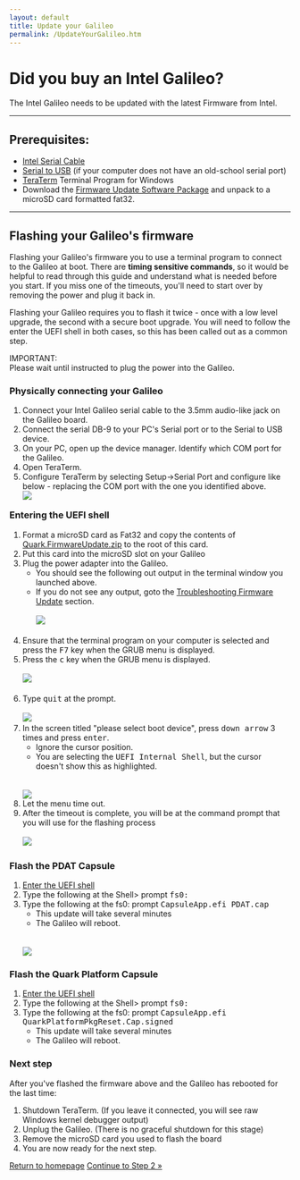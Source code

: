```yaml
---
layout: default
title: Update your Galileo
permalink: /UpdateYourGalileo.htm
---
```


<div class="container">
  <h1>Did you buy an Intel Galileo?</h1>
  The Intel Galileo needs to be updated with the latest Firmware from Intel.
  <hr/>
  <h2> Prerequisites: </h2>
  <ul>
    <li>
      <a href="http://www.amazon.com/gp/product/B004IY4L86/ref=oh_details_o05_s00_i00">Intel Serial Cable</a>
    </li>
    <li>
      <a href="http://www.amazon.com/dp/B00425S1H8?psc=1">Serial to USB</a> (if your computer does not have an old-school serial port)
    </li>
    <li>
      <a href="http://ttssh2.sourceforge.jp/index.html.en">TeraTerm</a> Terminal Program for Windows
    </li>
    <li>
      Download the <a href="<placeholder>">Firmware Update Software Package</a> and unpack to a microSD card formatted fat32.
    </li>
  </ul>
  <hr/>

  <h2>Flashing your Galileo's firmware</h2>
  <p>Flashing your Galileo's firmware you to use a terminal program to connect to the Galileo at boot. There are <b>timing sensitive commands</b>, so it would be helpful to read through this guide and understand what is needed before you start. If you miss one of the timeouts, you'll need to start over by removing the power and plug it back in.</p>
  <p>Flashing your Galileo requires you to flash it twice - once with a low level upgrade, the second with a secure boot upgrade. You will need to follow the enter the UEFI shell in both cases, so this has been called out as a common step.</p>
  <div class="panel panel-danger">
    <div class="panel-heading">IMPORTANT:</div>
    <div class="panel-body">Please wait until instructed to plug the power into the Galileo.</div>
  </div>
  <h3>Physically connecting your Galileo</h3>
  <ol>
    <li>Connect your Intel Galileo serial cable to the 3.5mm audio-like jack on the Galileo board.</li>
    <li>Connect the serial DB-9 to your PC's Serial port or to the Serial to USB device.</li>
    <li>On your PC, open up the device manager. Identify which COM port for the Galileo.</li>
    <li>Open TeraTerm.</li>
    <li>
      Configure TeraTerm by selecting Setup->Serial Port and configure like below - replacing the COM port with the one you identified above. <br/><img src="images\TeraTermSetup.png"/>
    </li>
  </ol>
  <a name="EnterUEFIShell">
    <h3 style="padding-top: 60px; margin-top: -60px;">Entering the UEFI shell</h3>
  </a>
  <ol>
    <li>
      Format a microSD card as Fat32 and copy the contents of <a href="<placeholder>">Quark.FirmwareUpdate.zip</a> to the root of this card.
    </li>
    <li>Put this card into the microSD slot on your Galileo</li>
    <li>
      Plug the power adapter into the Galileo. 
      <ul>
        <li>You should see the following out output in the terminal window you launched above. </li>
        <li>
          If you do not see any output, goto the <a href="TroubleShooting.htm">Troubleshooting Firmware Update</a> section. <br/><br/><img src="images\TermBootScreen1.png"/><br/><br/>
        </li>
      </ul>
    </li>
    <li>
      Ensure that the terminal program on your computer is selected and press the <kbd>F7</kbd> key when the GRUB menu is displayed.
    </li>
    <li>
      Press the <kbd>c</kbd> key when the GRUB menu is displayed.<br/><br/><img src="images\TermBootScreen2.png"/><br/><br/>
    </li>
    <li>
      Type <kbd>quit</kbd> at the prompt.<br/><br/><img src="images\TermBootScreen3.png"/><br/>
    </li>
    <li>
      In the screen titled "please select boot device", press <kbd>down arrow</kbd> 3 times and press <kbd>enter</kbd>.
      <ul>
        <li>Ignore the cursor position.</li>
        <li>
          You are selecting the <kbd>UEFI Internal Shell</kbd>, but the cursor doesn't show this as highlighted.
        </li>
      </ul>
      <br/><br/><img src="images\TermBootScreen4.png"/><br/>
    </li>
    <li>Let the menu time out.</li>
    <li>
      After the timeout is complete, you will be at the command prompt that you will use for the flashing process<br/><br/><img src="images\TermBootScreen5.png"/>
    </li>
  </ol>
  <h3>Flash the PDAT Capsule</h3>
  <ol>
    <li>
      <a href="#EnterUEFIShell">Enter the UEFI shell</a>
    </li>
    <li>
      Type the following at the Shell> prompt <kbd>fs0:</kbd>
    </li>
    <li>
      Type the following at the fs0: prompt <kbd>CapsuleApp.efi PDAT.cap</kbd>
      <ul>
        <li>This update will take several minutes</li>
        <li>The Galileo will reboot.</li>
      </ul>
      <br/><br/><img src="images\TermBootScreen6.png"/>
    </li>
  </ol>
  <h3>Flash the Quark Platform Capsule</h3>
  <ol>
    <li>
      <a href="#EnterUEFIShell">Enter the UEFI shell</a>
    </li>
    <li>
      Type the following at the Shell> prompt <kbd>fs0:</kbd>
    </li>
    <li>
      Type the following at the fs0: prompt <kbd>CapsuleApp.efi QuarkPlatformPkgReset.Cap.signed</kbd>
      <ul>
        <li>This update will take several minutes</li>
        <li>The Galileo will reboot.</li>
      </ul>
    </li>
  </ol>
  <h3>Next step</h3>
  After you've flashed the firmware above and the Galileo has rebooted for the last time:
  <ol>
    <li>Shutdown TeraTerm. (If you leave it connected, you will see raw Windows kernel debugger output)</li>
    <li>Unplug the Galileo. (There is no graceful shutdown for this stage)</li>
    <li>Remove the microSD card you used to flash the board</li>
    <li>You are now ready for the next step.</li>
  </ol>

  <a class="btn btn-default" href="index.htm" role="button">Return to homepage</a>
  <a class="btn btn-default" href="SetupPC.htm" role="button">Continue to Step 2 &raquo;</a>
